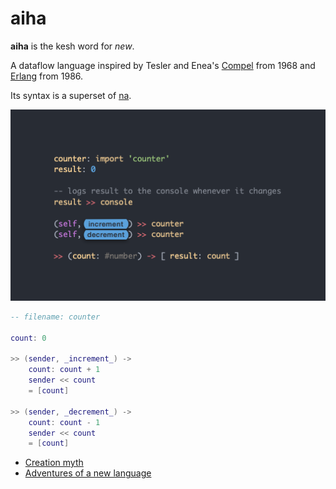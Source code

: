 # aiha

**aiha** is the kesh word for _new_.

A dataflow language inspired by Tesler and Enea's [Compel](https://www.reddit.com/r/ProgrammingLanguages/comments/l1m4wr/a_language_design_for_concurrent_processes/) from 1968 and [Erlang](https://www.erlang.org/) from 1986.

Its syntax is a superset of [na](https://github.com/kesh-lang/na).

![](https://github.com/kesh-lang/aiha/blob/main/aiha-code.png)

```lua
-- filename: counter

count: 0

>> (sender, _increment_) ->
    count: count + 1
    sender << count
    = [count]
  
>> (sender, _decrement_) ->
    count: count - 1
    sender << count
    = [count]
```

- [Creation myth](https://github.com/kesh-lang/aiha/wiki/Creation-myth)
- [Adventures of a new language](https://github.com/kesh-lang/aiha/wiki/Adventures-of-a-new-language)
